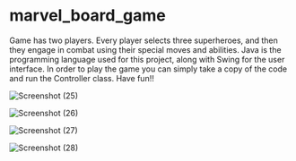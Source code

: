 # marvel_board_game
Game has two players. Every player selects three superheroes, and then they engage in combat using their special moves and abilities. Java is the programming language used for this project, along with Swing for the user interface.
In order to play the game you can simply take a copy of the code and run the Controller class. Have fun!!

![Screenshot (25)](https://user-images.githubusercontent.com/102426735/236113743-ad6895de-b5c1-4886-bbbd-39880156b5ca.png)

![Screenshot (26)](https://user-images.githubusercontent.com/102426735/236113768-205b46a8-207b-4aef-823d-f27401d97a82.png)

![Screenshot (27)](https://user-images.githubusercontent.com/102426735/236113676-158ea35c-57f4-4db9-9557-b6be0b8e00ac.png)

![Screenshot (28)](https://user-images.githubusercontent.com/102426735/236113727-e7798b95-fd59-4f5b-9418-bdf1063efe99.png)
